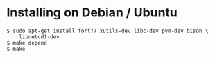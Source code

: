 Installing on Debian / Ubuntu
=============================

    $ sudo apt-get install fort77 xutils-dev libc-dev pvm-dev bison \
        libnetcdf-dev
    $ make depend
    $ make
